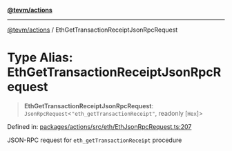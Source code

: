 [**@tevm/actions**](../README.md)

***

[@tevm/actions](../globals.md) / EthGetTransactionReceiptJsonRpcRequest

# Type Alias: EthGetTransactionReceiptJsonRpcRequest

> **EthGetTransactionReceiptJsonRpcRequest**: `JsonRpcRequest`\<`"eth_getTransactionReceipt"`, readonly \[`Hex`\]\>

Defined in: [packages/actions/src/eth/EthJsonRpcRequest.ts:207](https://github.com/evmts/tevm-monorepo/blob/main/packages/actions/src/eth/EthJsonRpcRequest.ts#L207)

JSON-RPC request for `eth_getTransactionReceipt` procedure
